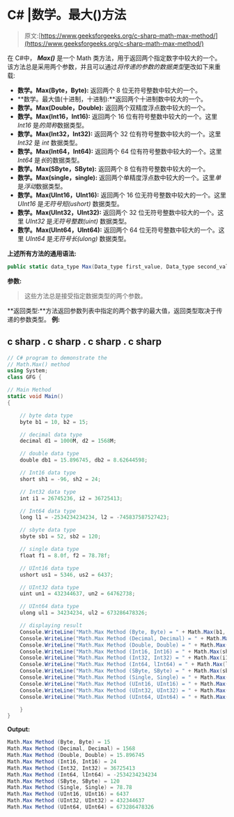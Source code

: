 # C# |数学。最大()方法

> 原文:[https://www.geeksforgeeks.org/c-sharp-math-max-method/](https://www.geeksforgeeks.org/c-sharp-math-max-method/)

在 C#中， ***Max()*** 是一个 Math 类方法，用于返回两个指定数字中较大的一个。该方法总是采用两个参数，并且可以通过*将传递的参数的数据类型*更改如下来重载:

*   **数学。Max(Byte，Byte):** 返回两个 8 位无符号整数中较大的一个。
*   **数学。最大值(十进制，十进制):**返回两个十进制数中较大的一个。
*   **数学。Max(Double，Double):** 返回两个双精度浮点数中较大的一个。
*   **数学。Max(Int16，Int16):** 返回两个 16 位有符号整数中较大的一个。这里 *Int16* 是*的简称*数据类型。
*   **数学。Max(Int32，Int32):** 返回两个 32 位有符号整数中较大的一个。这里 *Int32* 是 *int* 数据类型。
*   **数学。Max(Int64，Int64):** 返回两个 64 位有符号整数中较大的一个。这里 *Int64* 是*长*的数据类型。
*   **数学。Max(SByte，SByte):** 返回两个 8 位有符号整数中较大的一个。
*   **数学。Max(single，single):** 返回两个单精度浮点数中较大的一个。这里*单*是*浮动*数据类型。
*   **数学。Max(UInt16，UInt16):** 返回两个 16 位无符号整数中较大的一个。这里 *UInt16* 是*无符号短(ushort)* 数据类型。
*   **数学。Max(UInt32，UInt32):** 返回两个 32 位无符号整数中较大的一个。这里 *UInt32* 是*无符号整数(uint)* 数据类型。
*   **数学。Max(UInt64，UInt64):** 返回两个 64 位无符号整数中较大的一个。这里 *UInt64* 是*无符号长(ulong)* 数据类型。

**上述所有方法的通用语法:**

```cs
public static data_type Max(Data_type first_value, Data_type second_value)
```

**参数:**

> 这些方法总是接受指定数据类型的两个参数。

**返回类型:**方法返回参数列表中指定的两个数字的最大值，返回类型取决于传递的参数类型。
**例:**

## c sharp . c sharp . c sharp . c sharp

```cs
// C# program to demonstrate the
// Math.Max() method
using System;
class GFG {

// Main Method
static void Main()
{

    // byte data type
    byte b1 = 10, b2 = 15;

    // decimal data type
    decimal d1 = 1000M, d2 = 1568M;

    // double data type
    double db1 = 15.896745, db2 = 8.62644598;

    // Int16 data type
    short sh1 = -96, sh2 = 24;

    // Int32 data type
    int i1 = 26745236, i2 = 36725413;

    // Int64 data type
    long l1 = -2534234234234, l2 = -745837587527423;

    // sbyte data type
    sbyte sb1 = 52, sb2 = 120;

    // single data type
    float f1 = 8.0f, f2 = 78.78f;

    // UInt16 data type
    ushort us1 = 5346, us2 = 6437;

    // UInt32 data type
    uint un1 = 432344637, un2 = 64762738;

    // UInt64 data type
    ulong ul1 = 34234234, ul2 = 673286478326;

    // displaying result
    Console.WriteLine("Math.Max Method (Byte, Byte) = " + Math.Max(b1, b2));
    Console.WriteLine("Math.Max Method (Decimal, Decimal) = " + Math.Max(d1, d2));
    Console.WriteLine("Math.Max Method (Double, Double) = " + Math.Max(db1, db2));
    Console.WriteLine("Math.Max Method (Int16, Int16) = " + Math.Max(sh1, sh2));
    Console.WriteLine("Math.Max Method (Int32, Int32) = " + Math.Max(i1, i2));
    Console.WriteLine("Math.Max Method (Int64, lInt64) = " + Math.Max(l1, l2));
    Console.WriteLine("Math.Max Method (SByte, SByte) = " + Math.Max(sb1, sb2));
    Console.WriteLine("Math.Max Method (Single, Single) = " + Math.Max(f1, f2));
    Console.WriteLine("Math.Max Method (UInt16, UInt16) = " + Math.Max(us1, us2));
    Console.WriteLine("Math.Max Method (UInt32, UInt32) = " + Math.Max(un1, un2));
    Console.WriteLine("Math.Max Method (UInt64, UInt64) = " + Math.Max(ul1, ul2));

    }
}
```

**Output:** 

```cs
Math.Max Method (Byte, Byte) = 15
Math.Max Method (Decimal, Decimal) = 1568
Math.Max Method (Double, Double) = 15.896745
Math.Max Method (Int16, Int16) = 24
Math.Max Method (Int32, Int32) = 36725413
Math.Max Method (Int64, lInt64) = -2534234234234
Math.Max Method (SByte, SByte) = 120
Math.Max Method (Single, Single) = 78.78
Math.Max Method (UInt16, UInt16) = 6437
Math.Max Method (UInt32, UInt32) = 432344637
Math.Max Method (UInt64, UInt64) = 673286478326
```